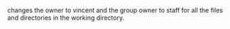  changes the owner to vincent and the group owner to staff for all the files and directories in the working directory.

